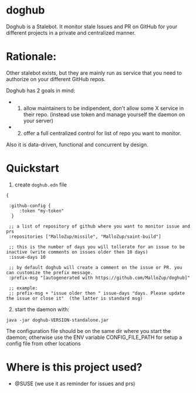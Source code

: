 # doghub

Doghub is a Stalebot.
It monitor stale Issues and PR on GitHub for your different projects in a private and centralized manner.

# Rationale:

Other stalebot exists, but they are mainly run as service that you need to authorize on your  different GitHub repos.

Doghub has 2 goals in mind:

- 1) allow maintainers  to be indipendent, don't allow some X service in their repo. (instead use token and manage yourself the daemon on your server)

- 2) offer a full centralized control for list of repo you want to monitor.


Also it is data-driven, functional and concurrent by design.

# Quickstart

1) create  `doghub.edn` file

```
{

 :github-config {
     :token "my-token"
  }

 ;; a list of repository of github where you want to monitor issue and prs
 :repositories ["MalloZup/missile", "MalloZup/saint-build"]

 ;; this is the number of days you will tollerate for an issue to be inactive (write comments on issues older then 10 days)
 :issue-days 10

 ;; by default doghub will create a comment on the issue or PR. you can customize the prefix message.
 :prefix-msg "[autogenerated with https://github.com/MalloZup/doghub]"

 ;; example:
 ;; prefix-msg + "issue older then " issue-days "days. Please update the issue or close it"  (the latter is standard msg)

```

2) start the daemon with:

```java -jar doghub-VERSION-standalone.jar```

The configuration file should be on the same dir where you start the daemon; 
otherwise use the ENV variable CONFIG_FILE_PATH for setup a config file from other locations



# Where is this project used?

- @SUSE (we use it as reminder for issues and prs)
